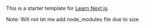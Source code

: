 This is a starter template for [Learn Next.js](https://nextjs.org/learn).

Note: Will not let me add node_modules file due to size

